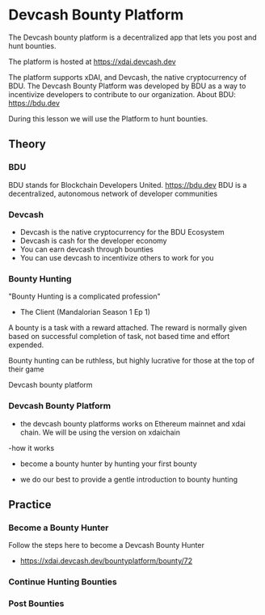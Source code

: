 # Devcash Bounty Platform

The Devcash bounty platform is a decentralized app that lets you post and hunt bounties. 

The platform is hosted at https://xdai.devcash.dev

The platform supports xDAI, and Devcash, the native cryptocurrency of BDU. The Devcash Bounty Platform was developed by BDU as a way to incentivize developers to contribute to our organization. 
About BDU: https://bdu.dev

During this lesson we will use the Platform to hunt bounties. 

## Theory

### BDU

BDU stands for Blockchain Developers United.
https://bdu.dev
BDU is a decentralized, autonomous network of developer communities


### Devcash

- Devcash is the native cryptocurrency for the BDU Ecosystem
- Devcash is cash for the developer economy
- You can earn devcash through bounties
- You can use devcash to incentivize others to work for you

### Bounty Hunting
"Bounty Hunting is a complicated profession" 
- The Client (Mandalorian Season 1 Ep 1)

A bounty is a task with a reward attached. The reward is normally given based on successful completion of task, not based time and effort expended.

Bounty hunting can be ruthless, but highly lucrative for those at the top of their game

Devcash bounty platform

### Devcash Bounty Platform



- the devcash bounty platforms works on Ethereum mainnet and xdai chain. We will be using the version on xdaichain

-how it works

- become a bounty hunter by hunting your first bounty

- we do our best to provide a gentle introduction to bounty hunting


## Practice

### Become a Bounty Hunter
Follow the steps here to become a Devcash Bounty Hunter
- https://xdai.devcash.dev/bountyplatform/bounty/72

### Continue Hunting Bounties

### Post Bounties





